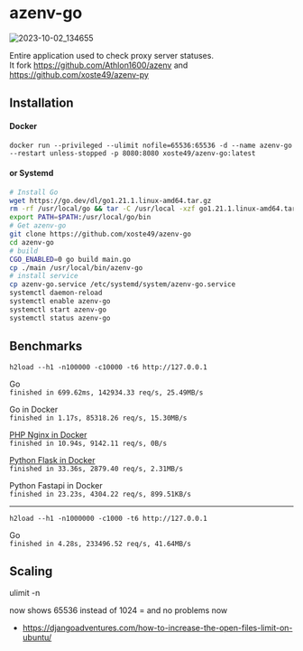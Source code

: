 # azenv-go
![2023-10-02_134655](https://github.com/xoste49/azenv-go/assets/7299412/bede8298-be56-426c-a093-e3cb3343d165)

Entire application used to check proxy server statuses.  
It fork https://github.com/Athlon1600/azenv and https://github.com/xoste49/azenv-py

## Installation
#### Docker
`docker run --privileged --ulimit nofile=65536:65536 -d --name azenv-go --restart unless-stopped -p 8080:8080 xoste49/azenv-go:latest`

#### or Systemd

```bash
# Install Go
wget https://go.dev/dl/go1.21.1.linux-amd64.tar.gz
rm -rf /usr/local/go && tar -C /usr/local -xzf go1.21.1.linux-amd64.tar.gz
export PATH=$PATH:/usr/local/go/bin
# Get azenv-go
git clone https://github.com/xoste49/azenv-go
cd azenv-go
# build
CGO_ENABLED=0 go build main.go
cp ./main /usr/local/bin/azenv-go
# install service
cp azenv-go.service /etc/systemd/system/azenv-go.service
systemctl daemon-reload
systemctl enable azenv-go
systemctl start azenv-go
systemctl status azenv-go
```

## Benchmarks

`h2load --h1 -n100000 -c10000 -t6 http://127.0.0.1`

Go  
`finished in 699.62ms, 142934.33 req/s, 25.49MB/s`

Go in Docker  
`finished in 1.17s, 85318.26 req/s, 15.30MB/s`

[PHP Nginx in Docker](https://github.com/Athlon1600/azenv)  
`finished in 10.94s, 9142.11 req/s, 0B/s`

[Python Flask in Docker](https://github.com/xoste49/azenv-py)  
`finished in 33.36s, 2879.40 req/s, 2.31MB/s`

Python Fastapi in Docker  
`finished in 23.23s, 4304.22 req/s, 899.51KB/s`

---
`h2load --h1 -n1000000 -c1000 -t6 http://127.0.0.1`

Go   
`finished in 4.28s, 233496.52 req/s, 41.64MB/s`


## Scaling

ulimit -n

now shows 65536 instead of 1024 = and no problems now

- https://djangoadventures.com/how-to-increase-the-open-files-limit-on-ubuntu/

